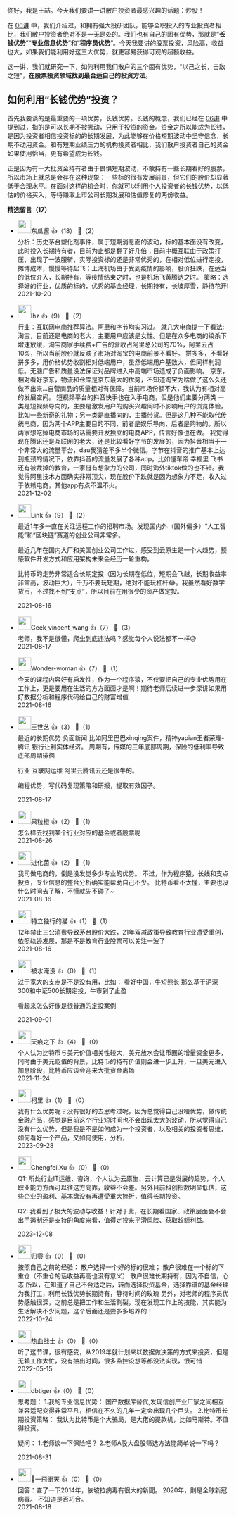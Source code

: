 你好，我是王喆。今天我们要讲一讲散户投资者最感兴趣的话题：炒股！

在 [06讲](https://time.geekbang.org/column/article/398936) 中，我们介绍过，和拥有强大投研团队，能够全职投入的专业投资者相比，我们散户投资者绝对不是一无是处的。我们也有自己的固有优势，那就是“**长钱优势**”“**专业信息优势**”和“**程序员优势**”。今天我要讲的股票投资，风险高，收益也大，如果我们能利用好这三大优势，就更容易获得可观的超额收益。

这一讲，我们就研究一下，如何利用我们散户的三个固有优势，“以己之长，击敌之短”，**在股票投资领域找到最合适自己的投资方法**。

## 如何利用“长钱优势”投资？

首先我要谈的是最重要的一项优势，长钱优势。长钱的概念，我们已经在 [06讲](https://time.geekbang.org/column/article/398936) 中提到过，指的是可以长期不被挪动，只用于投资的资金。资金之所以能成为长钱，是因为投资者相信投资标的的长期发展，为此能够在价格短期波动中坚守信念，长期不动用资金。和有短期业绩压力的机构投资者相比，我们散户投资者自己的资金如果使用恰当，更有希望成为长钱。

正是因为有一大批资金持有者由于畏惧短期波动，不敢持有一些长期看好的股票，所以市场上就总是会存在这种现象：一些标的很有发展前景，但它们的股价却显著低于合理水平。在面对这样的机会时，你就可以利用个人投资者的长钱优势，以低估的价格买入，等待赚取上市公司长期发展和估值修复的两份收益。
<div><strong>精选留言（17）</strong></div><ul>
<li><img src="https://static001.geekbang.org/account/avatar/00/20/0b/7a/9ce7dc7d.jpg" width="30px"><span>东瓜酱</span> 👍（18） 💬（2）<div>分析：历史茅台塑化剂事件，属于短期消息面的波动，标的基本面没有改变，此时投入长期持有者，目前为止都是翻了好几倍；目前中概互联由于政策打压，出现了一波腰斩，实际投资标的还是非常优秀的，在相对低位进行定投，摊博成本，慢慢等待起飞；上海机场由于受到疫情的影响，股价狂跌，在适当的低位介入，长期持有，等疫情结束之时，也是机场飞黄腾达之时。
策略：选择好的行业，优质的标的，优秀的基金经理，长期持有，长坡厚雪，静待花开!</div>2021-10-20</li><br/><li><img src="https://static001.geekbang.org/account/avatar/00/21/91/d8/c050eb7d.jpg" width="30px"><span>lhz</span> 👍（9） 💬（2）<div>行业：互联网电商推荐算法。阿里和字节均实习过。
就几大电商提一下看法:
淘宝，目前还是电商的老大，主要用户应该是女性。但是在众多电商的绞杀下增速放缓，淘宝商家手续费+广告的营收占阿里总公司的70%，阿里云占10%，所以当前股价就反映了市场对淘宝的电商前景不看好。
拼多多，不看好拼多多，用价格优势收割相对低端用户，虽然低端用户基数大，但同样利润低。无脑广告和质量没法保证对品牌进入中高端市场造成了负面影响。
京东，相对看好京东，物流和仓库是京东最大的优势，不知道淘宝为啥做了这么久还做不出来...自营商品的质量相对有保障。当前市场份额不大，我认为有相对高的发展空间。
短视频平台的抖音快手也在入手电商，但是他们主要分两类 一类是短视频导向的，主要是激发用户的购买兴趣同时不影响用户的浏览体验，比如一些新奇的礼物；另一类是直播向的，主播带货。但是这几种不能取代传统电商，因为两个APP主要目的不同，前者是娱乐导向，后者是购物的。所以两家想吃掉电商市场的话需要开发独立的电商APP，传言好像也在做。
我觉得现在腾讯还是互联网的老大，还是比较看好字节的发展的，因为抖音相当于一个非常大的流量平台，dau我猜差不多半个微信。字节在抖音的推广基本上达到瓶颈的情况下，依靠抖音的流量发展了各种app，比如懂车帝 幸福里 飞书 还有被裁掉的教育，一家挺有想象力的公司，同时海外tiktok做的也不错。我觉得阿里技术方面确实非常顶尖，现在股价下跌就是因为想象力不足，收入过于依赖电商，其他app有点不温不火。</div>2021-12-02</li><br/><li><img src="https://static001.geekbang.org/account/avatar/00/0f/47/5d/9afdf648.jpg" width="30px"><span>Link</span> 👍（9） 💬（2）<div>最近1年多一直在关注远程工作的招聘市场。发现国内外（国外偏多）“人工智能”和“区块链”赛道的创业公司非常多。

最近几年在国内大厂和美国创业公司工作过，感受到云原生是一个大趋势，预感软件开发方式和应用架构未来会经历一轮重构。

比特币的走势非常适合长期定投（因为长期在低位，短期会飞越，长期收益率非常高，波动巨大），千万不要玩短期，绝对不能玩杠杆😂。我虽然看好数字货币，不过找不到“支点”，所以目前在用很少的资产做定投。</div>2021-08-16</li><br/><li><img src="https://thirdwx.qlogo.cn/mmopen/vi_32/xlt7rtibT0ibhnamEicanqrQOKp5msD1DqPmhYXoxUmpUia5I4SWCbC43VdibTEp4rnCZqAMVmxnqpuL11ZhibPoLPFQ/132" width="30px"><span>Geek_vincent_wang</span> 👍（7） 💬（3）<div>老师，我不是很懂，爬虫到底违法吗？感觉每个人说法都不一样😓</div>2021-08-17</li><br/><li><img src="https://static001.geekbang.org/account/avatar/00/24/f0/77/0fc0302a.jpg" width="30px"><span>Wonder-woman</span> 👍（7） 💬（1）<div>今天的课程内容好有启发性，作为一个程序猿，不仅要把自己的专业优势用在工作上，更是要用在生活的方方面面才是啊！期待老师后续进一步深讲如果用好数据分析和程序代码给自己的财富增值</div>2021-08-16</li><br/><li><img src="https://static001.geekbang.org/account/avatar/00/1c/fb/ab/c0c29cda.jpg" width="30px"><span>王世艺</span> 👍（3） 💬（1）<div>最近的长期优势
负面新闻 比如阿里巴巴xinqing案件，精神yapian王者荣耀-腾讯 银行让利实体经济。
周期有，传媒的三年底部周期，保险的低利率导致底部周期徘徊

行业 互联网运维 阿里云腾讯云还是很牛的。

编程优势，写代码复现策略和研报，提取有效因子。</div>2021-08-17</li><br/><li><img src="https://static001.geekbang.org/account/avatar/00/13/6b/9a/786b1ed8.jpg" width="30px"><span>果粒橙</span> 👍（2） 💬（1）<div>怎么样去找到某个行业对应的基金或者股票呢</div>2021-08-26</li><br/><li><img src="https://static001.geekbang.org/account/avatar/00/13/7b/bd/ccb37425.jpg" width="30px"><span>进化菌</span> 👍（2） 💬（1）<div>我司做电商的，倒是没发觉多少专业的优势。
不过，作为程序猿，长线和支点投资，专业信息的整合分析确实能帮助自己不少。
比特币看不太懂，主要也没什么时间去了解，不懂就先不碰了~</div>2021-08-16</li><br/><li><img src="https://static001.geekbang.org/account/avatar/00/16/b0/ff/77c7596d.jpg" width="30px"><span>特立独行的猫</span> 👍（1） 💬（1）<div>12年禁止三公消费导致茅台股价大跌，21年双减政策导致教育行业遭受重创，依照轨迹发展，那是不是教育行业股票可以关注一波了</div>2021-08-16</li><br/><li><img src="https://static001.geekbang.org/account/avatar/00/18/fb/6c/12fdc372.jpg" width="30px"><span>被水淹没</span> 👍（0） 💬（1）<div>过于宽大的支点是不是没有用，比如：
看好中国，牛短熊长
那么基于沪深300和中证500长期定投，牛市到了止盈

看起来怎么好像是很普通的定投案例</div>2021-09-01</li><br/><li><img src="https://thirdwx.qlogo.cn/mmopen/vi_32/Q0j4TwGTfTLDnLmDeAFyQu6KzjGGHZMAwToqbzQ7UBSPWN7XgtLg6ErJiahKyjgDRzVuom0Bb385VaNJkictnEeQ/132" width="30px"><span>天痕之下</span> 👍（4） 💬（0）<div>个人认为比特币与美元价值相关性较大，美元放水会让币圈的增量资金更多，同时由于美元贬值的背景，比特币的持有价值则会进一步上升，一旦美元进入加息阶段，比特币应该会迎来大批资金离场</div>2021-11-24</li><br/><li><img src="https://static001.geekbang.org/account/avatar/00/27/02/65/ddb6460e.jpg" width="30px"><span>柯里</span> 👍（1） 💬（0）<div>我有什么优势呢？没有很好的去思考过呢，因为总觉得自己没啥优势，做传统金融产品，感觉是目前这个行业短时间也不会出现太大的波动，所以觉得自己没有什么优势，但是我是不是如何成为一个投资者，以及相关的投资者思维，如何看好一个产品，又如何使用，分析，</div>2023-09-28</li><br/><li><img src="https://static001.geekbang.org/account/avatar/00/25/3e/90/c86ec4ca.jpg" width="30px"><span>Chengfei.Xu</span> 👍（0） 💬（0）<div>Q1: 所处行业IT运维、咨询，个人认为云原生、云计算已是发展的趋势，个人职业能力方面可以往这方向靠，收益不会差。另外目前科创指数明显低估，这些企业的盈利、基本盘没有再遭受重大挫折，值得长期投资。

Q2: 我看到了极大的波动与收益！针对于此，在长期看国家、政策层面会不会出手遏制还是支持的角度来看，值得定投来平滑风险、获取超额利益。</div>2023-12-08</li><br/><li><img src="https://static001.geekbang.org/account/avatar/00/10/d5/68/2201b6b9.jpg" width="30px"><span>归零</span> 👍（0） 💬（0）<div>按照自己之前的经验：
散户选择一个好的标的很难；
散户很难在一个标的下重仓（不重仓的话收益再高也没有意义）
散户很难长期持有，因为不自信，心态
所以，在知道了自己不合适之后，转而选择投资基金，选择靠谱的基金经理为我打工，利用长钱优势长期持有，静待时间的玫瑰
另外，对老师的程序员优势感触很深，之前总是把工作和生活割裂，现在发现工作上的技能，其实能为生活解决不少问题，这个后面还是要多多培养的！</div>2022-10-24</li><br/><li><img src="https://static001.geekbang.org/account/avatar/00/21/a5/20/24f41771.jpg" width="30px"><span>热血战士</span> 👍（0） 💬（0）<div>听了这节课，很有感受，从2019年就计划来以数据做决策的方式来投资，但是无赖工作太忙，没有抽出时间，很多监控设想等都没法实现，很可惜</div>2022-05-15</li><br/><li><img src="https://static001.geekbang.org/account/avatar/00/14/34/aa/431de942.jpg" width="30px"><span>dbtiger</span> 👍（0） 💬（0）<div>思考题：
1.我的专业信息优势：
国产数据库替代,发现信创产业厂家之间相互兼容适配变得非常平凡，相信在不久的几年一定会出现几个巨头。
2.比特币长期投资策略：
我认为比特币是个大骗局，是大佬的提款机，比如马斯特。不值得投资。

疑问：
1.老师谈一下保险吧？
2.老师A股大盘股筛选方法能简单说一下吗？</div>2021-08-31</li><br/><li><img src="" width="30px"><span>🚀一飛衝天</span> 👍（0） 💬（0）<div>回答：查了一下2014年，依坡拉病毒有很大的新聞。
2020年，則是全球新冠病毒。
不知道是否巧合。</div>2021-08-18</li><br/>
</ul>